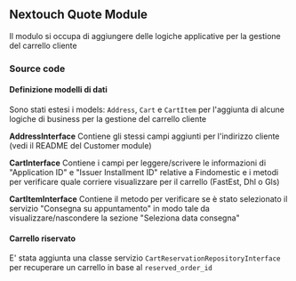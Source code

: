 ## Nextouch Quote Module

Il modulo si occupa di aggiungere delle logiche applicative per la
gestione del carrello cliente

### Source code

#### Definizione modelli di dati
Sono stati estesi i models: `Address`, `Cart` e `CartItem` per l'aggiunta
di alcune logiche di business per la gestione del carrello cliente

**AddressInterface**
Contiene gli stessi campi aggiunti per l'indirizzo cliente
(vedi il README del Customer module)

**CartInterface**
Contiene i campi per leggere/scrivere le informazioni di "Application ID"
e "Issuer Installment ID" relative a Findomestic e i metodi per verificare
quale corriere visualizzare per il carrello (FastEst, Dhl o Gls)

**CartItemInterface**
Contiene il metodo per verificare se è stato selezionato il servizio
"Consegna su appuntamento" in modo tale da visualizzare/nascondere la sezione
"Seleziona data consegna"

#### Carrello riservato
E' stata aggiunta una classe servizio `CartReservationRepositoryInterface`
per recuperare un carrello in base al `reserved_order_id`
